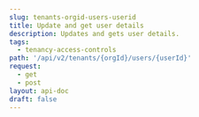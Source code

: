 ```yaml
---
slug: tenants-orgid-users-userid
title: Update and get user details
description: Updates and gets user details.
tags:
  - tenancy-access-controls
path: '/api/v2/tenants/{orgId}/users/{userId}'
request:
  - get
  - post
layout: api-doc
draft: false
---
```

